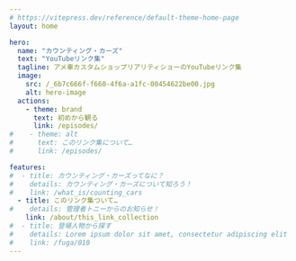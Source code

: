 ```yaml
---
# https://vitepress.dev/reference/default-theme-home-page
layout: home

hero:
  name: "カウンティング・カーズ"
  text: "YouTubeリンク集"
  tagline: アメ車カスタムショップリアリティショーのYouTubeリンク集
  image:
    src: /_6b7c666f-f660-4f6a-a1fc-00454622be00.jpg
    alt: hero-image
  actions:
    - theme: brand
      text: 初めから観る
      link: /episodes/
#    - theme: alt
#      text: このリンク集について…
#      link: /episodes/

features:
#  - title: カウンティング・カーズってなに？
#    details: カウンティング・カーズについて知ろう！
#    link: /what_is/counting_cars
  - title: このリンク集ついて…
#    details: 管理者トニーからのお知らせ！
    link: /about/this_link_collection
#  - title: 登場人物から探す
#    details: Lorem ipsum dolor sit amet, consectetur adipiscing elit
#    link: /fuga/010
---
```


